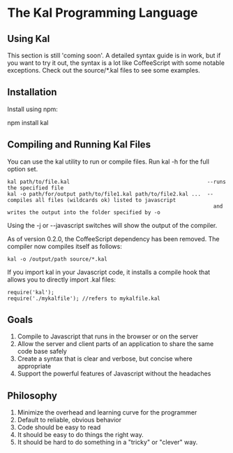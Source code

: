 The Kal Programming Language
============================

Using Kal
---------
This section is still 'coming soon'. A detailed syntax guide is in work, but if you want to try it out, the syntax is a lot like CoffeeScript with some notable exceptions. Check out the source/*.kal files to see some examples.

Installation
------------
Install using npm:

   npm install kal

Compiling and Running Kal Files
-------------------------------
You can use the kal utility to run or compile files. Run kal -h for the full option set.

    kal path/to/file.kal                                            --runs the specified file
    kal -o path/for/output path/to/file1.kal path/to/file2.kal ...  --compiles all files (wildcards ok) listed to javascript
                                                                      and writes the output into the folder specified by -o

Using the -j or --javascript switches will show the output of the compiler.

As of version 0.2.0, the CoffeeScript dependency has been removed. The compiler now compiles itself as follows:

    kal -o /output/path source/*.kal

If you import kal in your Javascript code, it installs a compile hook that allows you to directly import .kal files:

    require('kal');
    require('./mykalfile'); //refers to mykalfile.kal

Goals
-----
1. Compile to Javascript that runs in the browser or on the server
2. Allow the server and client parts of an application to share the same code base safely
3. Create a syntax that is clear and verbose, but concise where appropriate
4. Support the powerful features of Javascript without the headaches

Philosophy
----------
1. Minimize the overhead and learning curve for the programmer
2. Default to reliable, obvious behavior
3. Code should be easy to read
4. It should be easy to do things the right way.
5. It should be hard to do something in a "tricky" or "clever" way.
